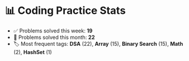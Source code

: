 # 📊 Coding Practice Stats

- ✅ Problems solved this week: **19**
- 📆 Problems solved this month: **22**
- 🏷️ Most frequent tags: **DSA** (22), **Array** (15), **Binary Search** (15), **Math** (2), **HashSet** (1)
